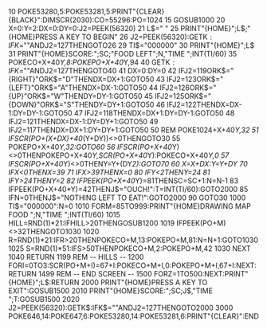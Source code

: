 10 POKE53280,5:POKE53281,5:PRINT"{CLEAR}{BLACK}":DIMSCR(2030):CO=55296:PO=1024
15 GOSUB1000
20 X=0:Y=2:DX=0:DY=0:J2=PEEK(56320)
21 L$="                                       "
25 PRINT"{HOME}";L$;" {HOME}PRESS A KEY TO BEGIN"
26 J2=PEEK(56320):GETK$:IFK$=""ANDJ2=127THENGOTO26
29 TI$="000000"
30 PRINT"{HOME}";L$
31 PRINT"{HOME}SCORE:";SC;"FOOD LEFT";N,"TIME ";INT(TI/60)
35 POKECO+X+40*Y,8:POKEPO+X+40*Y,94
40 GETK$:IFK$=""ANDJ2=127THENGOTO40
41 DX=0:DY=0
42 IFJ2=119ORK$="{RIGHT}"ORK$="D"THENDX=DX+1:GOTO50
43 IFJ2=123ORK$="{LEFT}"ORK$="A"THENDX=DX-1:GOTO50
44 IFJ2=126ORK$="{UP}"ORK$="W"THENDY=DY-1:GOTO50
45 IFJ2=125ORK$="{DOWN}"ORK$="S"THENDY=DY+1:GOTO50
46 IFJ2=122THENDX=DX-1:DY=DY-1:GOTO50
47 IFJ2=118THENDX=DX+1:DY=DY-1:GOTO50
48 IFJ2=121THENDX=DX-1:DY=DY+1:GOTO50
49 IFJ2=117THENDX=DX+1:DY=DY+1:GOTO50
50 REM POKE1024+X+40*Y,32
51 IFSCR(PO+(X+DX)+40*(Y+DY))<>0THENGOTO30
55 POKEPO+X+40*Y,32:GOTO60
56 IFSCR(PO+X+40*Y)<>0THENPOKEPO+X+40*Y,SCR(PO+X+40*Y):POKECO+X+40*Y,0
57 IFSCR(PO+X+40*Y)<>0THENY=Y+(DY*2):GOTO70
60 X=X+DX:Y=Y+DY
70 IFX<0THENX=39
71 IFX>39THENX=0
80 IFY<2THENY=24
81 IFY>24THENY=2
82 IFPEEK(PO+X+40*Y)=81THENSC=SC+1:N=N-1
83 IFPEEK(PO+X+40*Y)=42THENJ$="OUCH!":T=INT(TI/60):GOTO2000
85 IFN=0THENJ$="NOTHING LEFT TO EAT!":GOTO2000
90 GOTO30
1000 TI$="000000":N=0
1010 FORM=85TO999:PRINT"{HOME}DRAWING MAP  FOOD ";N,"TIME ";INT(TI/60)
1015 HILL=RND(1)*21:IFHILL>20THENGOSUB1200
1019 IFPEEK(PO+M)<>32THENGOTO1030
1020 R=RND(1)*21:IFR>20THENPOKECO+M,13:POKEPO+M,81:N=N+1:GOTO1030
1025 S=RND(1)*51:IFS>50THENPOKECO+M,2:POKEPO+M,42
1030 NEXT
1040 RETURN
1199 REM -- HILLS --
1200 FORI=0TO3:SCR(PO+M+I)=67+I:POKECO+M+I,0:POKEPO+M+I,67+I:NEXT:RETURN
1499 REM -- END SCREEN --
1500 FORZ=1TO500:NEXT:PRINT"{HOME}";L$:RETURN
2000 PRINT"{HOME}PRESS A KEY TO EXIT":GOSUB1500
2010 PRINT"{HOME}SCORE:";SC;J$,"TIME ";T:GOSUB1500
2020 J2=PEEK(56320):GETK$:IFK$=""ANDJ2=127THENGOTO2000
3000 POKE646,14:POKE647,6:POKE53280,14:POKE53281,6:PRINT"{CLEAR}":END